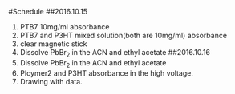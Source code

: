 #Schedule
##2016.10.15
1. PTB7 10mg/ml absorbance
2. PTB7 and P3HT mixed solution(both are 10mg/ml) absorbance
3. clear magnetic stick
4. Dissolve PbBr<sub>2</sub> in the ACN and ethyl acetate
##2016.10.16
1. Dissolve PbBr<sub>2</sub> in the ACN and ethyl acetate
2. Ploymer2 and P3HT absorbance in the high voltage.
3. Drawing with data.